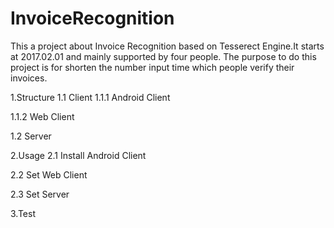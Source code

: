 # InvoiceRecognition

This a project about Invoice Recognition based on Tesserect Engine.It starts at 2017.02.01 and mainly supported by four people.
The purpose to do this project is for shorten the number input time which people verify their invoices.

1.Structure
 1.1 Client
  1.1.1 Android Client
  
  1.1.2 Web Client

 
 1.2 Server
 
2.Usage
  2.1 Install Android Client
  
  2.2 Set Web Client
  
  2.3 Set Server 
  
 3.Test
  
 
